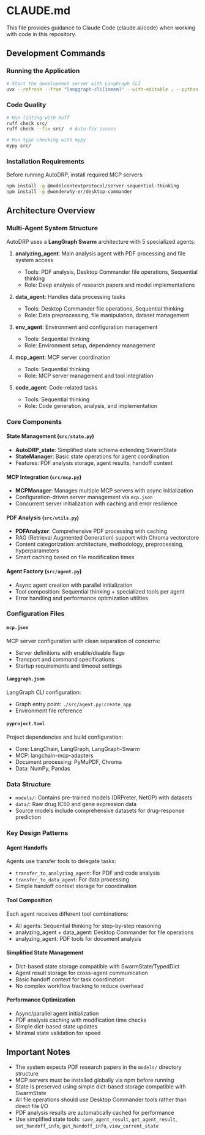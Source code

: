 # CLAUDE.md

This file provides guidance to Claude Code (claude.ai/code) when working with code in this repository.

## Development Commands

### Running the Application
```bash
# Start the development server with LangGraph CLI
uvx --refresh --from "langgraph-cli[inmem]" --with-editable . --python 3.11 langgraph dev
```

### Code Quality
```bash
# Run linting with Ruff
ruff check src/
ruff check --fix src/  # Auto-fix issues

# Run type checking with mypy
mypy src/
```

### Installation Requirements
Before running AutoDRP, install required MCP servers:
```bash
npm install -g @modelcontextprotocol/server-sequential-thinking
npm install -g @wonderwhy-er/desktop-commander
```

## Architecture Overview

### Multi-Agent System Structure
AutoDRP uses a **LangGraph Swarm** architecture with 5 specialized agents:

1. **analyzing_agent**: Main analysis agent with PDF processing and file system access
   - Tools: PDF analysis, Desktop Commander file operations, Sequential thinking
   - Role: Deep analysis of research papers and model implementations

2. **data_agent**: Handles data processing tasks
   - Tools: Desktop Commander file operations, Sequential thinking  
   - Role: Data preprocessing, file manipulation, dataset management

3. **env_agent**: Environment and configuration management
   - Tools: Sequential thinking
   - Role: Environment setup, dependency management

4. **mcp_agent**: MCP server coordination
   - Tools: Sequential thinking
   - Role: MCP server management and tool integration

5. **code_agent**: Code-related tasks
   - Tools: Sequential thinking
   - Role: Code generation, analysis, and implementation

### Core Components

#### State Management (`src/state.py`)
- **AutoDRP_state**: Simplified state schema extending SwarmState
- **StateManager**: Basic state operations for agent coordination
- Features: PDF analysis storage, agent results, handoff context

#### MCP Integration (`src/mcp.py`)
- **MCPManager**: Manages multiple MCP servers with async initialization
- Configuration-driven server management via `mcp.json`
- Concurrent server initialization with caching and error resilience

#### PDF Analysis (`src/utils.py`)
- **PDFAnalyzer**: Comprehensive PDF processing with caching
- RAG (Retrieval Augmented Generation) support with Chroma vectorstore
- Content categorization: architecture, methodology, preprocessing, hyperparameters
- Smart caching based on file modification times

#### Agent Factory (`src/agent.py`)
- Async agent creation with parallel initialization
- Tool composition: Sequential thinking + specialized tools per agent
- Error handling and performance optimization utilities

### Configuration Files

#### `mcp.json`
MCP server configuration with clean separation of concerns:
- Server definitions with enable/disable flags
- Transport and command specifications
- Startup requirements and timeout settings

#### `langgraph.json`
LangGraph CLI configuration:
- Graph entry point: `./src/agent.py:create_app`
- Environment file reference

#### `pyproject.toml`
Project dependencies and build configuration:
- Core: LangChain, LangGraph, LangGraph-Swarm
- MCP: langchain-mcp-adapters
- Document processing: PyMuPDF, Chroma
- Data: NumPy, Pandas

### Data Structure
- `models/`: Contains pre-trained models (DRPreter, NetGP) with datasets
- `data/`: Raw drug IC50 and gene expression data
- Source models include comprehensive datasets for drug-response prediction

### Key Design Patterns

#### Agent Handoffs
Agents use transfer tools to delegate tasks:
- `transfer_to_analyzing_agent`: For PDF and code analysis
- `transfer_to_data_agent`: For data processing
- Simple handoff context storage for coordination

#### Tool Composition
Each agent receives different tool combinations:
- All agents: Sequential thinking for step-by-step reasoning
- analyzing_agent + data_agent: Desktop Commander for file operations
- analyzing_agent: PDF tools for document analysis

#### Simplified State Management
- Dict-based state storage compatible with SwarmState/TypedDict
- Agent result storage for cross-agent communication
- Basic handoff context for task coordination
- No complex workflow tracking to reduce overhead

#### Performance Optimization
- Async/parallel agent initialization
- PDF analysis caching with modification time checks
- Simple dict-based state updates
- Minimal state validation for speed

## Important Notes

- The system expects PDF research papers in the `models/` directory structure
- MCP servers must be installed globally via npm before running
- State is preserved using simple dict-based storage compatible with SwarmState
- All file operations should use Desktop Commander tools rather than direct file I/O  
- PDF analysis results are automatically cached for performance
- Use simplified state tools: `save_agent_result`, `get_agent_result`, `set_handoff_info`, `get_handoff_info`, `view_current_state`